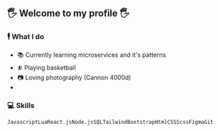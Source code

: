 ## 🖐 Welcome to my profile 🖐

### 🕴 What I do
- 📚 Currently learning microservices and it's patterns
- ⛹ Playing basketball
- 📷 Loving photography (Cannon 4000d)
- 

### 💻 Skills
<div style="display:flex">
  <code>Javascript</code> 
  <code>Lua</code>
  <code>React.js</code> 
  <code>Node.js</code> 
  <code>SQL</code> 
  <code>Tailwind</code>
  <code>Bootstrap</code>
  <code>Html</code>
  <code>CSS</code>
  <code>Scss</code>
  <code>Figma</code>
  <code>Git</code>
</div>
